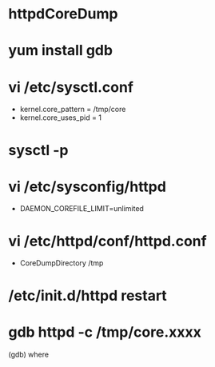 httpdCoreDump
=============

# yum install gdb

# vi /etc/sysctl.conf
 + kernel.core_pattern = /tmp/core
 + kernel.core_uses_pid = 1

# sysctl -p

# vi /etc/sysconfig/httpd
 + DAEMON_COREFILE_LIMIT=unlimited

# vi /etc/httpd/conf/httpd.conf
 + CoreDumpDirectory /tmp

# /etc/init.d/httpd restart

# gdb httpd -c /tmp/core.xxxx

(gdb) where
